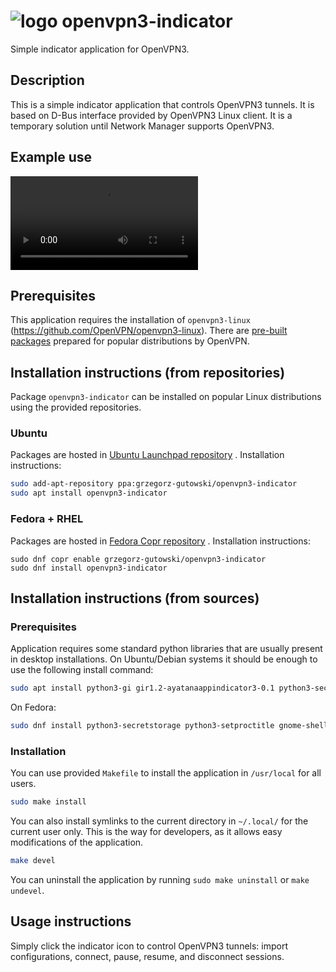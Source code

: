 # ![logo](https://raw.githubusercontent.com/OpenVPN/openvpn3-indicator/main/share/icons/hicolor/scalable/apps/openvpn3-indicator.svg) openvpn3-indicator

Simple indicator application for OpenVPN3.

## Description

This is a simple indicator application that controls OpenVPN3 tunnels.
It is based on D-Bus interface provided by OpenVPN3 Linux client.
It is a temporary solution until Network Manager supports OpenVPN3.

## Example use

![example](https://raw.githubusercontent.com/OpenVPN/openvpn3-indicator/main/docs/example.webm)

## Prerequisites

This application requires the installation of `openvpn3-linux` (https://github.com/OpenVPN/openvpn3-linux).
There are [pre-built packages](https://community.openvpn.net/openvpn/wiki/OpenVPN3Linux) prepared for popular distributions by OpenVPN.

## Installation instructions (from repositories)

Package `openvpn3-indicator` can be installed on popular Linux distributions using the provided repositories.

### Ubuntu

Packages are hosted in [Ubuntu Launchpad repository](https://launchpad.net/~grzegorz-gutowski/+archive/ubuntu/openvpn3-indicator) .
Installation instructions:

```sh
sudo add-apt-repository ppa:grzegorz-gutowski/openvpn3-indicator
sudo apt install openvpn3-indicator
```

### Fedora + RHEL

Packages are hosted in [Fedora Copr repository](https://copr.fedorainfracloud.org/coprs/grzegorz-gutowski/openvpn3-indicator/) .
Installation instructions:

```
sudo dnf copr enable grzegorz-gutowski/openvpn3-indicator
sudo dnf install openvpn3-indicator
```

## Installation instructions (from sources)

### Prerequisites

Application requires some standard python libraries that are usually present in desktop installations.
On Ubuntu/Debian systems it should be enough to use the following install command:
```sh
sudo apt install python3-gi gir1.2-ayatanaappindicator3-0.1 python3-secretstorage python3-setproctitle
```
On Fedora:
```sh
sudo dnf install python3-secretstorage python3-setproctitle gnome-shell-extension-appindicator
```

### Installation

You can use provided `Makefile` to install the application in `/usr/local` for all users.

```sh
sudo make install
```

You can also install symlinks to the current directory in `~/.local/` for the current user only.
This is the way for developers, as it allows easy modifications of the application.

```sh
make devel
```

You can uninstall the application by running `sudo make uninstall` or `make undevel`.

## Usage instructions

Simply click the indicator icon to control OpenVPN3 tunnels: import configurations, connect, pause, resume, and disconnect sessions.
